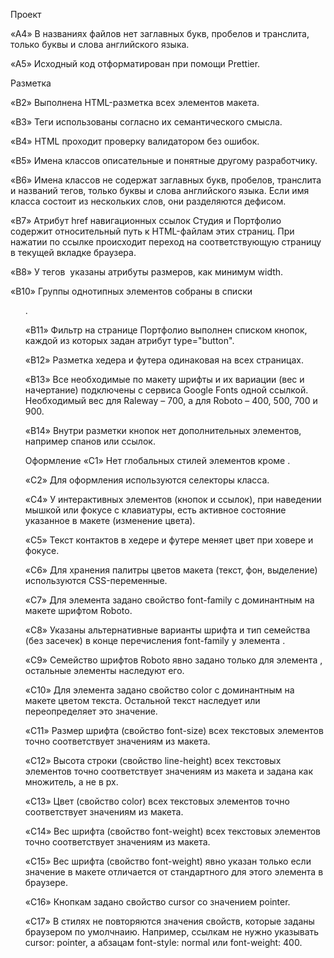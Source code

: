 Проект

«A4» В названиях файлов нет заглавных букв, пробелов и транслита, только буквы и слова английского языка.

«A5» Исходный код отформатирован при помощи Prettier.

Разметка

«B2» Выполнена HTML-разметка всех элементов макета.

«B3» Теги использованы согласно их семантического смысла.

«B4» HTML проходит проверку валидатором без ошибок.

«B5» Имена классов описательные и понятные другому разработчику.

«B6» Имена классов не содержат заглавных букв, пробелов, транслита и названий тегов, только буквы и слова английского языка. Если имя класса состоит из нескольких слов, они разделяются дефисом.

«B7» Атрибут href навигационных ссылок Студия и Портфолио содержит относительный путь к HTML-файлам этих страниц. При нажатии по ссылке происходит переход на соответствующую страницу в текущей вкладке браузера.

«B8» У тегов <img> указаны атрибуты размеров, как минимум width.

«B10» Группы однотипных элементов собраны в списки <ul>.

«B11» Фильтр на странице Портфолио выполнен списком кнопок, каждой из которых задан атрибут type="button".

«B12» Разметка хедера и футера одинаковая на всех страницах.

«B13» Все необходимые по макету шрифты и их вариации (вес и начертание) подключены с сервиса Google Fonts одной ссылкой. Необходимый вес для Raleway – 700, а для Roboto – 400, 500, 700 и 900.

«B14» Внутри разметки кнопок нет дополнительных элементов, например спанов или ссылок.

Оформление
«C1» Нет глобальных стилей элементов кроме <body>.

«C2» Для оформления используются селекторы класса.

«C4» У интерактивных элементов (кнопок и ссылок), при наведении мышкой или фокусе с клавиатуры, есть активное состояние указанное в макете (изменение цвета).

«С5» Текст контактов в хедере и футере меняет цвет при ховере и фокусе.

«C6» Для хранения палитры цветов макета (текст, фон, выделение) используются CSS-переменные.

«С7» Для элемента <body> задано свойство font-family с доминантным на макете шрифтом Roboto.

«С8» Указаны альтернативные варианты шрифта и тип семейства (без засечек) в конце перечисления font-family у элемента <body>.

«С9» Семейство шрифтов Roboto явно задано только для элемента <body>, остальные элементы наследуют его.

«С10» Для элемента <body> задано свойство color с доминантным на макете цветом текста. Остальной текст наследует или переопределяет это значение.

«С11» Размер шрифта (свойство font-size) всех текстовых элементов точно соответствует значениям из макета.

«С12» Высота строки (свойство line-height) всех текстовых элементов точно соответствует значениям из макета и задана как множитель, а не в px.

«С13» Цвет (свойство color) всех текстовых элементов точно соответствует значениям из макета.

«С14» Вес шрифта (свойство font-weight) всех текстовых элементов точно соответствует значениям из макета.

«С15» Вес шрифта (свойство font-weight) явно указан только если значение в макете отличается от стандартного для этого элемента в браузере.

«С16» Кнопкам задано свойство cursor со значением pointer.

«С17» В стилях не повторяются значения свойств, которые заданы браузером по умолчнаию. Например, ссылкам не нужно указывать cursor: pointer, а абзацам font-style: normal или font-weight: 400.
